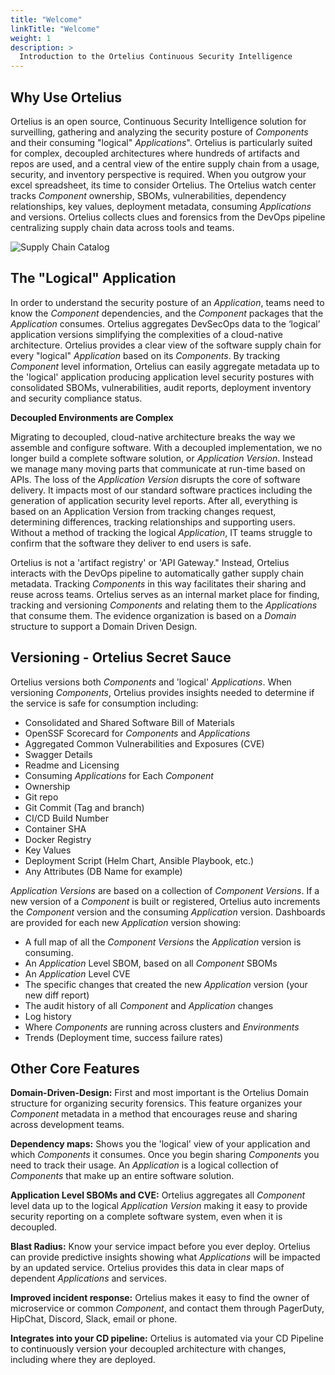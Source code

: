 ```yaml
---
title: "Welcome"
linkTitle: "Welcome"
weight: 1
description: >
  Introduction to the Ortelius Continuous Security Intelligence
---
```

## Why Use Ortelius

Ortelius is an open source, Continuous Security Intelligence solution for surveilling, gathering and analyzing the security posture of  _Components_ and their consuming "logical" _Applications_". Ortelius is particularly suited for complex, decoupled architectures where hundreds of artifacts and repos are used, and a central view of the entire supply chain from a usage, security, and inventory perspective is required. When you outgrow your excel spreadsheet, its time to consider Ortelius. The Ortelius watch center tracks _Component_ ownership, SBOMs, vulnerabilities, dependency relationships, key values, deployment metadata, consuming _Applications_ and versions. Ortelius collects clues and forensics from the DevOps pipeline centralizing supply chain data across tools and teams.

![Supply Chain Catalog](/supplychaincatalog.png)

## The "Logical" Application

In order to understand the security posture of an _Application_, teams need to know the _Component_ dependencies, and the _Component_ packages that the _Application_ consumes. Ortelius aggregates DevSecOps data to the ‘logical’ application versions simplifying the complexities of a cloud-native architecture. Ortelius provides a clear view of the software supply chain for every "logical" _Application_ based on its _Components_. By tracking _Component_ level information, Ortelius can easily aggregate metadata up to the 'logical' application producing application level security postures with consolidated SBOMs, vulnerabilities, audit reports, deployment inventory and security compliance status. 

**Decoupled Environments are Complex**

Migrating to decoupled, cloud-native architecture breaks the way we assemble and configure software. With a decoupled implementation, we no longer build a complete software solution, or _Application Version_. Instead we manage many moving parts that communicate at run-time based on APIs.  The loss of the _Application Version_ disrupts the core of software delivery.  It impacts most of our standard software practices including the generation of application security level reports.  After all, everything is based on an Application Version from tracking changes request, determining differences, tracking relationships and supporting users. Without a method of tracking the logical _Application_, IT teams struggle to confirm that the software they deliver to end users is safe. 

Ortelius is not a 'artifact registry' or 'API Gateway."  Instead, Ortelius interacts with the DevOps pipeline to automatically gather supply chain metadata. Tracking _Components_ in this way facilitates their sharing and reuse across teams. Ortelius serves as an internal market place for finding, tracking and versioning _Components_ and relating them to the _Applications_ that consume them. The evidence organization is based on a _Domain_ structure to support a Domain Driven Design.

## Versioning - Ortelius Secret Sauce

Ortelius versions both _Components_ and 'logical' _Applications_.  When versioning _Components_, Ortelius provides insights needed to determine if the service is safe for consumption including:

- Consolidated and Shared Software Bill of Materials
- OpenSSF Scorecard for _Components_ and _Applications_
- Aggregated Common Vulnerabilities and Exposures (CVE)
- Swagger Details
- Readme and Licensing
- Consuming _Applications_ for Each _Component_
- Ownership
- Git repo
- Git Commit (Tag and branch)
- CI/CD Build Number
- Container SHA
- Docker Registry
- Key Values
- Deployment Script (Helm Chart, Ansible Playbook, etc.)
- Any Attributes (DB Name for example)

 _Application Versions_ are based on a collection of _Component Versions_. If a new version of a _Component_ is built or registered, Ortelius auto increments the _Component_ version and the consuming _Application_ version.  Dashboards are provided for each new _Application_ version showing:

- A full map of all the _Component Versions_ the _Application_ version is consuming.
- An _Application_ Level SBOM, based on all _Component_ SBOMs
- An _Application_ Level CVE
- The specific changes that created the new _Application_ version (your new diff report)
- The audit history of all _Component_ and _Application_ changes
- Log history
- Where _Components_ are running across clusters and _Environments_
- Trends (Deployment time, success failure rates)



## Other Core Features

**Domain-Driven-Design:** First and most important is the Ortelius Domain structure for organizing security forensics. This feature organizes your _Component_ metadata in a method that encourages reuse and sharing across development teams.

**Dependency maps:** Shows you the 'logical' view of your application and which _Components_ it consumes. Once you begin sharing _Components_ you need to track their usage. An _Application_ is a logical collection of _Components_ that make up an entire software solution.

**Application Level SBOMs and CVE:** Ortelius aggregates all _Component_ level data up to the logical _Application Version_ making it easy to provide security reporting on a complete software system, even when it is decoupled. 

**Blast Radius:** Know your service impact before you ever deploy. Ortelius can provide predictive insights showing what _Applications_ will be impacted by an updated service. Ortelius provides this data in clear maps of dependent _Applications_ and services.

 **Improved incident response:** Ortelius makes it easy to find the owner of microservice or common _Component_, and contact them through PagerDuty, HipChat, Discord, Slack, email or phone.

**Integrates into your CD pipeline:** Ortelius is automated via your CD Pipeline to continuously version your decoupled architecture with changes, including where they are deployed. 

